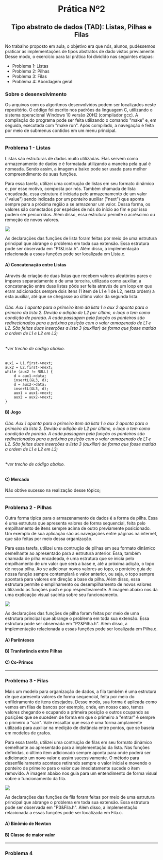 # <div align="center"> Prática Nº2</div>

## <div align="center">Tipo abstrato de dados (TAD): Listas, Pilhas e Filas</div>


No trabalho proposto em aula, o objetivo era que nós, alunos, pudéssemos praticar as implementações de tipos abstratos de dado vistos previamente. Desse modo, o exercício para tal prática foi dividido nas seguintes etapas:

- Problema 1: Listas
- Problema 2: Pilhas
- Problema 3: Filas
- Problema 4: Abordagem geral

### Sobre o desenvolvimento
Os arquivos com os algoritmos desenvolvidos podem ser localizados neste repositório. O código foi escrito nos padrões da linguagem C, utilizando o sistema operacional Windows 10 versão 20H2 (compilador gcc). A compilação do programa pode ser feita utilizando o comando "make" e, em seguida, executada com "make run". Após compilado, a navegação é feita por meio de submenus contidos em um menu principal.

---
### Problema 1 - Listas 

Listas são estruturas de dados muito utilizadas. Elas servem como armazenamento de dados e é formatada utilizando a maneira pela qual é nomeada. Sendo assim, a imagem a baixo pode ser usada para melhor compreendimento de suas funções.

Para essa tarefa, utilizei uma contrução de listas em seu formato dinâmico e, por esse motivo, composta por nós. Também chamada de lista encadeada, essa estrutura é iniciada pelo armazenamento de um valor ("value") sendo indicada por um ponteiro auxiliar ("next") que aponta sempre para a próxima região a se armazenar um valor. Dessa forma, os valores são conectados por espécies de nós do início ao fim e por isso podem ser percorridos. Além disso, essa estrutura permite o acréscimo ou remoção de novos valores.

![](https://www.mundojs.com.br/wp-content/uploads/2020/06/DataStructuresLinkedList.png)

As declarações das funções de lista foram feitas por meio de uma estrutura principal que abrange o problema em toda sua extensão. Essa estrutura pode ser observada em "P1&Lista.h". Além disso, a implementação relacionada a essas funções pode ser localizada em Lista.c.

#### A) Concatenação entre Listas
Através da criação de duas listas que recebem valores aleatórios pares e ímpares separadamente e de uma terceira, utilizada como auxiliar, a concatenação entre duas listas pôde ser feita através de um loop em que eram adicionados sempre dois itens (1 item de L1 e 1 de L2, nesta ordem) a esta auxiliar, até que se chegasse ao último valor da segunda lista.

###### Obs: Aux 1 aponta para o primeiro item da lista 1 e aux 2 aponta para o primeiro da lista 2. Devido a adição de L2 por último, o loop o tem como condição de parada. A cada passagem pela função os ponteiros são redirecionados para a próxima posição com o valor armazenado de L1 e L2. São feitas duas inserções a lista 3 (auxiliar) de forma que fosse matida a ordem de L1 e L2 em L3; 

###### *ver trecho de código abaixo.

    aux1 = L1.first->next;
    aux2 = L2.first->next;
    while (aux2 != NULL) {
        d = aux1->data;
        insertL(&L3, d);
        d = aux2->data;
        insertL(&L3, d);
        aux1 = aux1->next;
        aux2 = aux2->next;
    }

#### B) Jogo


###### Obs: Aux 1 aponta para o primeiro item da lista 1 e aux 2 aponta para o primeiro da lista 2. Devido a adição de L2 por último, o loop o tem como condição de parada. A cada passagem pela função os ponteiros são redirecionados para a próxima posição com o valor armazenado de L1 e L2. São feitas duas inserções a lista 3 (auxiliar) de forma que fosse matida a ordem de L1 e L2 em L3; 

###### *ver trecho de código abaixo.



#### C) Mercado
Não obtive sucesso na realização desse tópico;

---
### Problema 2 - Pilhas

Outra forma típica para o armazenamento de dados é a forma de pilha. Essa é uma estrutura que apresenta valores de forma sequencial, feita pelo empilhamento de itens sempre acima de outro previamente posicionado. Um exemplo de sua aplicação são as navegações entre páginas na internet, que são feitas por meio dessa organização.

Para essa tarefa, utilizei uma contrução de pilhas em seu formato dinâmico semelhante ao apresentado para a estrutura anterior. Essa, também chamada de pilha encadeada, é uma estrutura que se inicia pelo empilhamento de um valor que será a base e, até a próxima adição, o topo de nossa pilha. Ao se adicionar novos valores ao topo, o ponteiro guia de nossa função sempre contemplará o valor anterior, ou seja, o topo sempre apontará para valores em direção a base da pilha. Além disso, essa estrutura permite o empilhamento ou desempilhamento de novos valores utilizando as funções push e pop respectivamente. A imagem abaixo nos da uma explicação visual sucinta sobre seu funcionamento.

![](https://www.cos.ufrj.br/~rfarias/cos121/operacoesPilha1.png)

As declarações das funções de pilha foram feitas por meio de uma estrutura principal que abrange o problema em toda sua extensão. Essa estrutura pode ser observada em "P2&Pilha.h". Além disso, a implementação relacionada a essas funções pode ser localizada em Pilha.c.

#### A) Parênteses

#### B) Tranferência entre Pilhas

#### C) Co-Primos

---
### Problema 3 - Filas

Mais um modelo para organização de dados, a fila também é uma estrutura de que apresenta valores de forma sequencial, feita por meio do enfileiramento de itens desejados. Desse modo, sua forma é aplicada como vemos em filas de bancos por exemplo, onde, em nosso caso, temos valores chegando e ocupando a primeira posição e outros ocupando as posições que se sucedem de forma em que o primeiro a "entrar" é sempre o primeiro a "sair". Vale ressaltar que essa é uma forma amplamente utilizada para auxiliar na medição de distância entre pontos, que se baseia em modelos de grafos.

Para essa tarefa, utilizei uma contrução de filas em seu formato dinâmico semelhante ao apresentado para a implementação da lista. Nas funções definidas, o último item adicionado sempre aponta para onde poderá ser adicionado um novo valor e assim sucessivamente. O método para desenfileiramento acontece retirando sempre o valor inicial e movendo o ponteiro de primeiro para o valor que imediatamente sucede o item removido. A imagem abaixo nos guia para um entendimento de forma visual sobre o funcionamento da fila.

![](https://www.cos.ufrj.br/~rfarias/cos121/fila1.png)

As declarações das funções de fila foram feitas por meio de uma estrutura principal que abrange o problema em toda sua extensão. Essa estrutura pode ser observada em "P3&Fila.h". Além disso, a implementação relacionada a essas funções pode ser localizada em Fila.c.


#### A) Binômio de Newton

#### B) Classe de maior valor

---
### Problema 4

